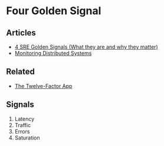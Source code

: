 # Four Golden Signal

## Articles

- [4 SRE Golden Signals (What they are and why they matter)](https://www.blameless.com/sre/4-sre-golden-signals-what-they-are-and-why-they-matter)
- [Monitoring Distributed Systems](https://sre.google/sre-book/monitoring-distributed-systems/)

## Related

- [The Twelve-Factor App](/12factor.md)

## Signals

1. Latency
2. Traffic
3. Errors
4. Saturation

<!--
https://back2code.me/2018/01/the-4-golden-signals-1/
https://medium.com/faun/how-to-monitor-the-sre-golden-signals-1391cadc7524
https://blog.netsil.com/the-4-golden-signals-of-api-health-and-performance-in-cloud-native-applications-a6e87526e74
https://blog.appoptics.com/the-four-golden-signals-for-monitoring-distributed-systems/
https://back2code.me/2018/01/the-4-golden-signals-1/
-->
